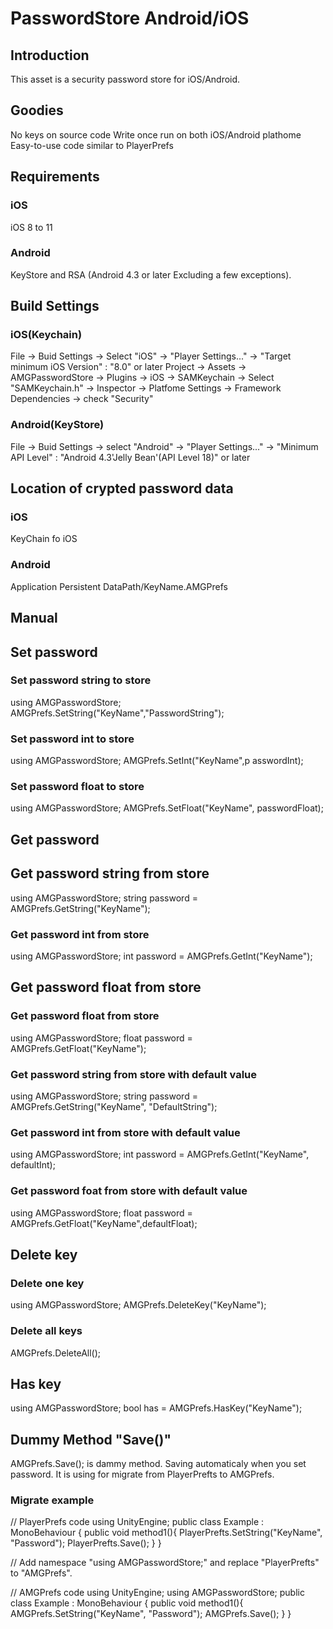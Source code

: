 # PasswordStore Android/iOS

## Introduction
This asset is a security password store for iOS/Android.
## Goodies
No keys on source code
Write once run on both iOS/Android plathome
Easy-to-use code similar to PlayerPrefs

## Requirements
### iOS
iOS 8 to 11
### Android
KeyStore and RSA (Android 4.3 or later Excluding a few exceptions).

## Build Settings
### iOS(Keychain)
File -> Buid Settings -> Select "iOS" -> "Player Settings..." -> "Target minimum iOS Version" : "8.0" or later
Project -> Assets -> AMGPasswordStore -> Plugins -> iOS -> SAMKeychain -> Select "SAMKeychain.h" -> Inspector  -> Platfome Settings -> Framework Dependencies -> check "Security"

### Android(KeyStore)
File -> Buid Settings -> select "Android" -> "Player Settings..." -> "Minimum API Level" : "Android 4.3'Jelly Bean'(API Level 18)" or later 

## Location of crypted password data
### iOS
KeyChain fo iOS
### Android
Application Persistent DataPath/KeyName.AMGPrefs

## Manual
## Set password
### Set password string to store
using AMGPasswordStore;
AMGPrefs.SetString("KeyName","PasswordString");

### Set password int to store
using AMGPasswordStore;
AMGPrefs.SetInt("KeyName",p asswordInt);

### Set password float to store
using AMGPasswordStore;
AMGPrefs.SetFloat("KeyName", passwordFloat);

## Get password
## Get password string from store
using AMGPasswordStore;
string password = AMGPrefs.GetString("KeyName");

### Get password int from store
using AMGPasswordStore;
int password = AMGPrefs.GetInt("KeyName");

## Get password float from store
### Get password float from store
using AMGPasswordStore;
float password = AMGPrefs.GetFloat("KeyName");

### Get password string from store with default value
using AMGPasswordStore;
string password = AMGPrefs.GetString("KeyName", "DefaultString");

### Get password int from store with default value
using AMGPasswordStore;
int password = AMGPrefs.GetInt("KeyName", defaultInt);

### Get password foat from store with default value
using AMGPasswordStore;
float password = AMGPrefs.GetFloat("KeyName",defaultFloat);

## Delete key
### Delete one key
using AMGPasswordStore;
AMGPrefs.DeleteKey("KeyName");

### Delete all keys
AMGPrefs.DeleteAll();

## Has key
using AMGPasswordStore;
bool has = AMGPrefs.HasKey("KeyName");

## Dummy Method "Save()"
AMGPrefs.Save(); is dammy method.
Saving automaticaly when you set password.
It is using for migrate from PlayerPrefts to AMGPrefs.

### Migrate example
// PlayerPrefs code
using UnityEngine;
public class Example : MonoBehaviour {
    public void method1(){
        PlayerPrefts.SetString("KeyName", "Password");
        PlayerPrefts.Save();
    }
}

// Add namespace "using AMGPasswordStore;" and replace "PlayerPrefts" to "AMGPrefs".

// AMGPrefs code
using UnityEngine;
using AMGPasswordStore;
public class Example : MonoBehaviour {
    public void method1(){
        AMGPrefs.SetString("KeyName", "Password");
        AMGPrefs.Save();
    }
}

